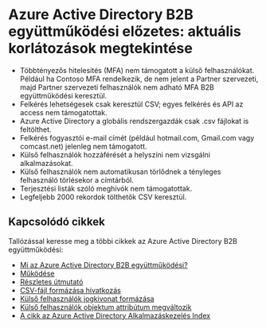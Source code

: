 <properties
   pageTitle="Az Azure Active Directory B2B együttműködéshez aktuális előzetes korlátozások |} Microsoft Azure"
   description="Azure Active Directory B2B támogatja a vállalatot érintő kapcsolatok, mivel az üzleti partnereket, hogy a szelektív hozzáférés a vállalati alkalmazások"
   services="active-directory"
   documentationCenter=""
   authors="viv-liu"
   manager="cliffdi"
   editor=""
   tags=""/>

<tags
   ms.service="active-directory"
   ms.devlang="NA"
   ms.topic="article"
   ms.tgt_pltfrm="NA"
   ms.workload="identity"
   ms.date="05/09/2016"
   ms.author="viviali"/>

# <a name="azure-ad-b2b-collaboration-preview-current-preview-limitations"></a>Azure Active Directory B2B együttműködési előzetes: aktuális korlátozások megtekintése

- Többtényezős hitelesítés (MFA) nem támogatott a külső felhasználókat. Például ha Contoso MFA rendelkezik, de nem jelent a Partner szervezeti, majd Partner szervezeti felhasználók nem adható MFA B2B együttműködési keresztül.
- Felkérés lehetségesek csak keresztül CSV; egyes felkérés és API az access nem támogatottak.
- Azure Active Directory a globális rendszergazdák csak .csv fájlokat is feltölthet.
- Felkérés fogyasztói e-mail címét (például hotmail.com, Gmail.com vagy comcast.net) jelenleg nem támogatott.
- Külső felhasználók hozzáférését a helyszíni nem vizsgálni alkalmazásokat.
- Külső felhasználók nem automatikusan törlődnek a tényleges felhasználó törlésekor a címtárból.
- Terjesztési listák szóló meghívók nem támogatottak.
- Legfeljebb 2000 rekordok tölthetők CSV keresztül.

## <a name="related-articles"></a>Kapcsolódó cikkek
Tallózással keresse meg a többi cikkek az Azure Active Directory B2B együttműködési:

- [Mi az Azure Active Directory B2B együttműködési?](active-directory-b2b-what-is-azure-ad-b2b.md)
- [Működése](active-directory-b2b-how-it-works.md)
- [Részletes útmutató](active-directory-b2b-detailed-walkthrough.md)
- [CSV-fájl formázása hivatkozás](active-directory-b2b-references-csv-file-format.md)
- [Külső felhasználók jogkivonat formázása](active-directory-b2b-references-external-user-token-format.md)
- [Külső felhasználók objektum attribútum megváltozik](active-directory-b2b-references-external-user-object-attribute-changes.md)
- [A cikk az Azure Active Directory Alkalmazáskezelés Index](active-directory-apps-index.md)

